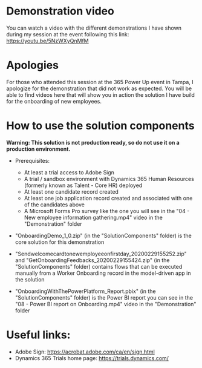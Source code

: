 # Demonstration video
You can watch a video with the different demonstrations I have shown during my session at the event following this link: https://youtu.be/5NzWXyQnMfM

# Apologies
For those who attended this session at the 365 Power Up event in Tampa, I apologize for the demonstration that did not work as expected. You will be able to find videos here that will show you in action the solution I have build for the onboarding of new employees.

# How to use the solution components
**Warning: This solution is not production ready, so do not use it on a production environment.**
- Prerequisites:
  - At least a trial access to Adobe Sign
  - A trial / sandbox environment with Dynamics 365 Human Resources (formerly known as Talent - Core HR) deployed
  - At least one candidate record created
  - At least one job application record created and associated with one of the candidates above
  - A Microsoft Forms Pro survey like the one you will see in the "04 - New employee information gathering.mp4" video in the "Demonstration" folder
  
- "OnboardingDemo_1_0.zip" (in the "SolutionComponents" folder) is the core solution for this demonstration
- "Sendwelcomecardtonewemployeeonfirstday_20200229155252.zip" and "GetOnboardingFeedbacks_20200229155424.zip" (in the "SolutionComponents" folder) contains flows that can be executed manually from a Worker Onboarding record in the model-driven app in the solution
- "OnboardingWithThePowerPlatform_Report.pbix" (in the "SolutionComponents" folder) is the Power BI report you can see in the "08 - Power BI report on Onboarding.mp4" video in the "Demonstration" folder

# Useful links:
- Adobe Sign: https://acrobat.adobe.com/ca/en/sign.html
- Dynamics 365 Trials home page: https://trials.dynamics.com/
